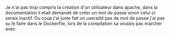 Je n'ai pas trop compris la création d'un utilisateur dans apache, dans la documentation il etait demandé de créer un mot de passe sinon celui ci serais inactif. Du coup j'ai juste fait un useradd pas de mot de passe j'ai pas su le faire dans le Dockerfile, lors de la compilation sa voulais pas marcher avec.